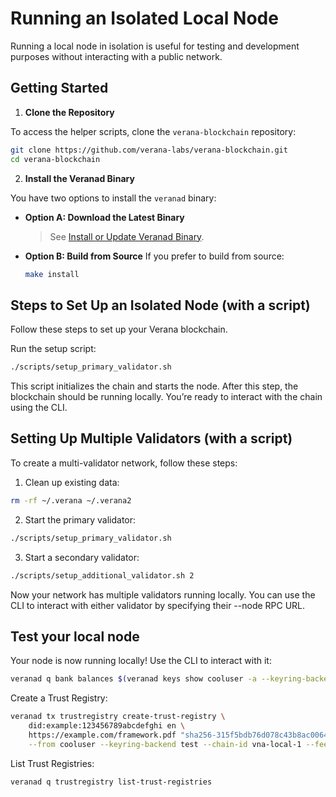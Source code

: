 # Running an Isolated Local Node

Running a local node in isolation is useful for testing and development purposes without interacting with a public network.


## Getting Started

1. **Clone the Repository**

To access the helper scripts, clone the `verana-blockchain` repository:

```bash
git clone https://github.com/verana-labs/verana-blockchain.git
cd verana-blockchain
```

2. **Install the Veranad Binary**

You have two options to install the `veranad` binary:

- **Option A: Download the Latest Binary**
  > See [Install or Update Veranad Binary](./prerequisites#1-install-or-update-the-veranad-binary).

- **Option B: Build from Source**
  If you prefer to build from source:
  ```bash
  make install
  ```

## Steps to Set Up an Isolated Node (with a script)


Follow these steps to set up your Verana blockchain.


Run the setup script:

```bash
./scripts/setup_primary_validator.sh
```

This script initializes the chain and starts the node. After this step, the blockchain should be running locally. You’re ready to interact with the chain using the CLI.

## Setting Up Multiple Validators (with a script)

To create a multi-validator network, follow these steps:

1. Clean up existing data:
```bash
rm -rf ~/.verana ~/.verana2
```

2.	Start the primary validator:

```bash
./scripts/setup_primary_validator.sh
```

3.	Start a secondary validator:

```bash
./scripts/setup_additional_validator.sh 2
```


Now your network has multiple validators running locally. You can use the CLI to interact with either validator by specifying their --node RPC URL.


## Test your local node

Your node is now running locally! Use the CLI to interact with it:

```bash
veranad q bank balances $(veranad keys show cooluser -a --keyring-backend test)
```

Create a Trust Registry:
```bash
veranad tx trustregistry create-trust-registry \
    did:example:123456789abcdefghi en \
    https://example.com/framework.pdf "sha256-315f5bdb76d078c43b8ac00641b2a6ea241e27fcb60e23f9e6acfa2c05b9e36a" \
    --from cooluser --keyring-backend test --chain-id vna-local-1 --fees 600000uvna
```

List Trust Registries:
```bash
veranad q trustregistry list-trust-registries
```
